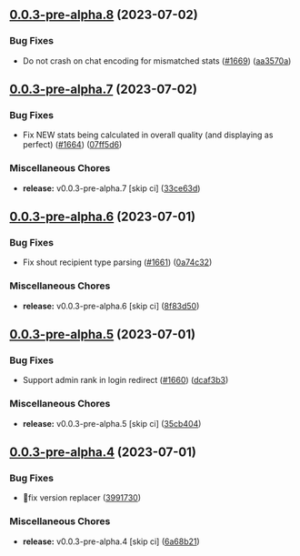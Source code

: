 ## [0.0.3-pre-alpha.8](https://github.com/Wynntils/Artemis/compare/v0.0.3-pre-alpha.7...v0.0.3-pre-alpha.8) (2023-07-02)


### Bug Fixes

* Do not crash on chat encoding for mismatched stats ([#1669](https://github.com/Wynntils/Artemis/issues/1669)) ([aa3570a](https://github.com/Wynntils/Artemis/commit/aa3570a3ac9c3d807a0d9b7a07af980ca4a01422))

## [0.0.3-pre-alpha.7](https://github.com/Wynntils/Artemis/compare/v0.0.3-pre-alpha.6...v0.0.3-pre-alpha.7) (2023-07-02)


### Bug Fixes

* Fix NEW stats being calculated in overall quality (and displaying as perfect) ([#1664](https://github.com/Wynntils/Artemis/issues/1664)) ([07ff5d6](https://github.com/Wynntils/Artemis/commit/07ff5d69041319d8e011d2d52c5379f527f1d51d))


### Miscellaneous Chores

* **release:** v0.0.3-pre-alpha.7 [skip ci] ([33ce63d](https://github.com/Wynntils/Artemis/commit/33ce63dde0fce276466d35901e364ba711840a9d))

## [0.0.3-pre-alpha.6](https://github.com/Wynntils/Artemis/compare/v0.0.3-pre-alpha.5...v0.0.3-pre-alpha.6) (2023-07-01)


### Bug Fixes

* Fix shout recipient type parsing ([#1661](https://github.com/Wynntils/Artemis/issues/1661)) ([0a74c32](https://github.com/Wynntils/Artemis/commit/0a74c324226e4fee6c6dcfa9996814bdb60a2bae))


### Miscellaneous Chores

* **release:** v0.0.3-pre-alpha.6 [skip ci] ([8f83d50](https://github.com/Wynntils/Artemis/commit/8f83d50c602477ef6bb2e4960964f42e8d76ba85))

## [0.0.3-pre-alpha.5](https://github.com/Wynntils/Artemis/compare/v0.0.3-pre-alpha.4...v0.0.3-pre-alpha.5) (2023-07-01)


### Bug Fixes

* Support admin rank in login redirect ([#1660](https://github.com/Wynntils/Artemis/issues/1660)) ([dcaf3b3](https://github.com/Wynntils/Artemis/commit/dcaf3b3d3d503d45758f2c29549dba31a7ac901f))


### Miscellaneous Chores

* **release:** v0.0.3-pre-alpha.5 [skip ci] ([35cb404](https://github.com/Wynntils/Artemis/commit/35cb404ab9999b2e7c3b99df8fa0e217766f920f))

## [0.0.3-pre-alpha.4](https://github.com/Wynntils/Artemis/compare/v0.0.3-pre-alpha.3...v0.0.3-pre-alpha.4) (2023-07-01)


### Bug Fixes

* 💚fix version replacer ([3991730](https://github.com/Wynntils/Artemis/commit/39917302a1da0ad9731c36024258dcb35d7985f6))


### Miscellaneous Chores

* **release:** v0.0.3-pre-alpha.4 [skip ci] ([6a68b21](https://github.com/Wynntils/Artemis/commit/6a68b211b5aa4bf5eecb17806228d9301eb7132e))

